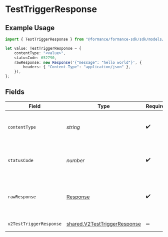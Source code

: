 # TestTriggerResponse

## Example Usage

```typescript
import { TestTriggerResponse } from "@formance/formance-sdk/sdk/models/operations";

let value: TestTriggerResponse = {
    contentType: "<value>",
    statusCode: 652790,
    rawResponse: new Response('{"message": "hello world"}', {
        headers: { "Content-Type": "application/json" },
    }),
};
```

## Fields

| Field                                                                               | Type                                                                                | Required                                                                            | Description                                                                         |
| ----------------------------------------------------------------------------------- | ----------------------------------------------------------------------------------- | ----------------------------------------------------------------------------------- | ----------------------------------------------------------------------------------- |
| `contentType`                                                                       | *string*                                                                            | :heavy_check_mark:                                                                  | HTTP response content type for this operation                                       |
| `statusCode`                                                                        | *number*                                                                            | :heavy_check_mark:                                                                  | HTTP response status code for this operation                                        |
| `rawResponse`                                                                       | [Response](https://developer.mozilla.org/en-US/docs/Web/API/Response)               | :heavy_check_mark:                                                                  | Raw HTTP response; suitable for custom response parsing                             |
| `v2TestTriggerResponse`                                                             | [shared.V2TestTriggerResponse](../../../sdk/models/shared/v2testtriggerresponse.md) | :heavy_minus_sign:                                                                  | Test a trigger                                                                      |